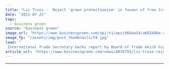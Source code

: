 ```yaml
---
title: "Liz Truss -  Reject 'green protectionism' in favour of free trade to drive net zero"
date: "2021-07-21"
tags: 
  - business green
source: "business green"
image_url: "https://www.businessgreen.com/api/v1/wps/b6bba54/a681b86e-aaa9-4e1f-8c19-51d786fe9aac/2/iStock-831152982-185x114.jpg"
image_fp: "/assets/img/post_thumbnails/59.jpg"
lead: "
 International Trade Secretary backs report by Board of Trade which highlights huge UK opportunities from green exports, but campaigners fear opposition to carbon border tariffs could undermine global decarbonisation efforts ..."
article_url: "https://www.businessgreen.com/news/4034793/liz-truss-reject-green-protectionism-favour-free-trade-drive-net-zero"
---
```


---
